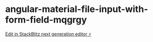 # angular-material-file-input-with-form-field-mqgrgy

[Edit in StackBlitz next generation editor ⚡️](https://stackblitz.com/~/github.com/edgarsandovaldev/angular-material-file-input-with-form-field-mqgrgy)